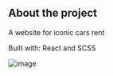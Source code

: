 
<h2>About the project</h2>
<p>A website for iconic cars rent</p>

<p>Built with: React and SCSS</p>


![image](https://github.com/Frisonjr/the-car-store/assets/39142481/18509d63-bb95-4c0e-aa52-a3399b69e3b0)
